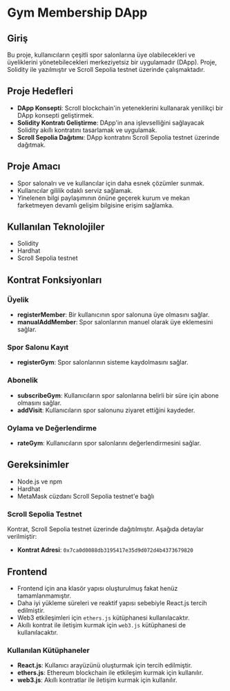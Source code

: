 # Gym Membership DApp

## Giriş
Bu proje, kullanıcıların çeşitli spor salonlarına üye olabilecekleri ve üyeliklerini yönetebilecekleri merkeziyetsiz bir uygulamadır (DApp). 
Proje, Solidity ile yazılmıştır ve Scroll Sepolia testnet üzerinde çalışmaktadır.

## Proje Hedefleri
- **DApp Konsepti**: Scroll blockchain'in yeteneklerini kullanarak yenilikçi bir DApp konsepti geliştirmek.
- **Solidity Kontratı Geliştirme**: DApp'in ana işlevselliğini sağlayacak Solidity akıllı kontratını tasarlamak ve uygulamak.
- **Scroll Sepolia Dağıtımı**: DApp kontratını Scroll Sepolia testnet üzerinde dağıtmak.

## Proje Amacı
- Spor salonalrı ve ve kullancılar için daha esnek çözümler sunmak.
- Kullanıcılar gililik odaklı serviz sağlamak.
- Yinelenen bilgi paylaşımının önüne geçerek kurum ve mekan farketmeyen devamlı gelişim bilgisine erişim sağlamka.


## Kullanılan Teknolojiler
- Solidity
- Hardhat
- Scroll Sepolia testnet

## Kontrat Fonksiyonları
### Üyelik
- **registerMember**: Bir kullanıcının spor salonuna üye olmasını sağlar.
- **manualAddMember**: Spor salonlarının manuel olarak üye eklemesini sağlar.

### Spor Salonu Kayıt
- **registerGym**: Spor salonlarının sisteme kaydolmasını sağlar.

### Abonelik
- **subscribeGym**: Kullanıcıların spor salonlarına belirli bir süre için abone olmasını sağlar.
- **addVisit**: Kullanıcıların spor salonunu ziyaret ettiğini kaydeder.

### Oylama ve Değerlendirme
- **rateGym**: Kullanıcıların spor salonlarını değerlendirmesini sağlar.

## Gereksinimler
- Node.js ve npm
- Hardhat
- MetaMask cüzdanı Scroll Sepolia testnet'e bağlı


### Scroll Sepolia Testnet
Kontrat, Scroll Sepolia testnet üzerinde dağıtılmıştır. Aşağıda detaylar verilmiştir:

- **Kontrat Adresi**: `0x7ca0d0088db3195417e35d9d072d4b4373679820`


## Frontend
- Frontend için ana klasör yapısı oluşturulmuş fakat henüz tamamlanmamıştır.
- Daha iyi yükleme süreleri ve reaktif yapısı sebebiyle React.js tercih edilmiştir.
- Web3 etkileşimleri için `ethers.js` kütüphanesi kullanılacaktır.
- Akıllı kontrat ile iletişim kurmak için `web3.js` kütüphanesi de kullanılacaktır.

### Kullanılan Kütüphaneler
- **React.js**: Kullanıcı arayüzünü oluşturmak için tercih edilmiştir.
- **ethers.js**: Ethereum blockchain ile etkileşim kurmak için kullanılır.
- **web3.js**: Akıllı kontratlar ile iletişim kurmak için kullanılır.


